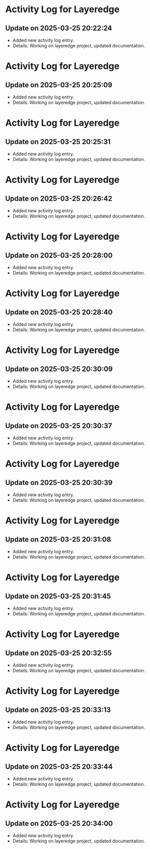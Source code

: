 # Activity Log for Layeredge

## Update on 2025-03-25 20:22:24
- Added new activity log entry.
- Details: Working on layeredge project, updated documentation.

# Activity Log for Layeredge

## Update on 2025-03-25 20:25:09
- Added new activity log entry.
- Details: Working on layeredge project, updated documentation.

# Activity Log for Layeredge

## Update on 2025-03-25 20:25:31
- Added new activity log entry.
- Details: Working on layeredge project, updated documentation.

# Activity Log for Layeredge

## Update on 2025-03-25 20:26:42
- Added new activity log entry.
- Details: Working on layeredge project, updated documentation.

# Activity Log for Layeredge

## Update on 2025-03-25 20:28:00
- Added new activity log entry.
- Details: Working on layeredge project, updated documentation.

# Activity Log for Layeredge

## Update on 2025-03-25 20:28:40
- Added new activity log entry.
- Details: Working on layeredge project, updated documentation.

# Activity Log for Layeredge

## Update on 2025-03-25 20:30:09
- Added new activity log entry.
- Details: Working on layeredge project, updated documentation.

# Activity Log for Layeredge

## Update on 2025-03-25 20:30:37
- Added new activity log entry.
- Details: Working on layeredge project, updated documentation.

# Activity Log for Layeredge

## Update on 2025-03-25 20:30:39
- Added new activity log entry.
- Details: Working on layeredge project, updated documentation.

# Activity Log for Layeredge

## Update on 2025-03-25 20:31:08
- Added new activity log entry.
- Details: Working on layeredge project, updated documentation.

# Activity Log for Layeredge

## Update on 2025-03-25 20:31:45
- Added new activity log entry.
- Details: Working on layeredge project, updated documentation.

# Activity Log for Layeredge

## Update on 2025-03-25 20:32:55
- Added new activity log entry.
- Details: Working on layeredge project, updated documentation.

# Activity Log for Layeredge

## Update on 2025-03-25 20:33:13
- Added new activity log entry.
- Details: Working on layeredge project, updated documentation.

# Activity Log for Layeredge

## Update on 2025-03-25 20:33:44
- Added new activity log entry.
- Details: Working on layeredge project, updated documentation.

# Activity Log for Layeredge

## Update on 2025-03-25 20:34:00
- Added new activity log entry.
- Details: Working on layeredge project, updated documentation.

